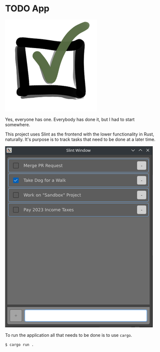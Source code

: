 # TODO App #
![icon](./assets/TODOer.png)

Yes, everyone has one. Everybody has done it, but I had to start
somewhere.

This project uses Slint as the frontend with the lower functionality
in Rust, naturally. It's purpose is to track tasks that need to be
done at a later time.

![running_stud](./assets/running_stud.png)

To run the application all that needs to be done is to use `cargo`.
```sh
$ cargo run .
```
